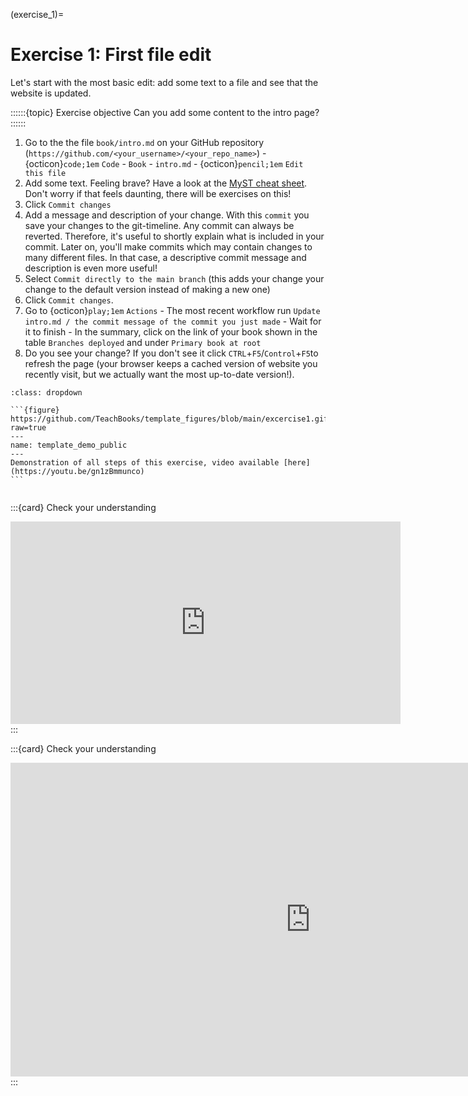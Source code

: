 (exercise_1)=
# Exercise 1: First file edit

Let's start with the most basic edit: add some text to a file and see that the website is updated.

::::::{topic} Exercise objective
Can you add some content to the intro page?
::::::

1. Go to the the file `book/intro.md` on your GitHub repository (`https://github.com/<your_username>/<your_repo_name>`) - {octicon}`code;1em` `Code` - `Book` - `intro.md` - {octicon}`pencil;1em` `Edit this file`
2. Add some text. Feeling brave? Have a look at the [MyST cheat sheet](https://jupyterbook.org/en/stable/reference/cheatsheet.html). Don't worry if that feels daunting, there will be exercises on this!
3. Click `Commit changes`
4. Add a message and description of your change. With this `commit` you save your changes to the git-timeline. Any commit can always be reverted. Therefore, it's useful to shortly explain what is included in your commit. Later on, you'll make commits which may contain changes to many different files. In that case, a descriptive commit message and description is even more useful!
5. Select `Commit directly to the main branch` (this adds your change your change to the default version instead of making a new one)
6. Click `Commit changes`.
7. Go to {octicon}`play;1em` `Actions` - The most recent workflow run `Update intro.md / the commit message of the commit you just made` - Wait for it to finish - In the summary, click on the link of your book shown in the table `Branches deployed` and under `Primary book at root`
8. Do you see your change? If you don't see it click `CTRL`+`F5`/`Control`+`F5`to refresh the page (your browser keeps a cached version of website you recently visit, but we actually want the most up-to-date version!).

````{hint} Watch the steps in action below
:class: dropdown

```{figure} https://github.com/TeachBooks/template_figures/blob/main/excercise1.gif?raw=true
---
name: template_demo_public
---
Demonstration of all steps of this exercise, video available [here](https://youtu.be/gn1zBmmunco)
```


````

:::{card} Check your understanding
<iframe src="https://home.teachbooks.io/wp-admin/admin-ajax.php?action=h5p_embed&id=2" width="624" height="324" frameborder="0" allowfullscreen="allowfullscreen" title="Testing your knowledge"></iframe><script src="https://home.teachbooks.io/wp-content/plugins/h5p/h5p-php-library/js/h5p-resizer.js" charset="UTF-8"></script>
:::

:::{card} Check your understanding
<iframe src="https://home.teachbooks.io/wp-admin/admin-ajax.php?action=h5p_embed&id=1" width="959" height="502" frameborder="0" allowfullscreen="allowfullscreen" title="Testing more Teachbooks knowledge"></iframe>
:::